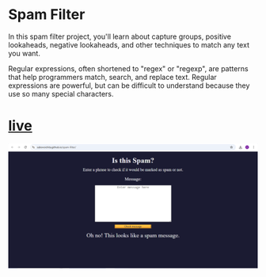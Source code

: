 # Spam Filter

In this spam filter project, you'll learn about capture groups, positive lookaheads, negative lookaheads, and other techniques to match any text you want.

Regular expressions, often shortened to "regex" or "regexp", are patterns that help programmers match, search, and replace text. Regular expressions are powerful, but can be difficult to understand because they use so many special characters.

# [live](https://sabovoichita.github.io/spam-filter/)

![preview](preview.png)
